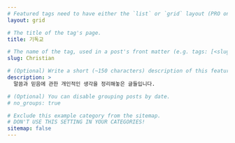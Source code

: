```yaml
---
# Featured tags need to have either the `list` or `grid` layout (PRO only).
layout: grid

# The title of the tag's page.
title: 기독교

# The name of the tag, used in a post's front matter (e.g. tags: [<slug>]).
slug: Christian

# (Optional) Write a short (~150 characters) description of this featured tag.
description: >
  말씀과 믿음에 관한 개인적인 생각을 정리해놓은 글들입니다.

# (Optional) You can disable grouping posts by date.
# no_groups: true

# Exclude this example category from the sitemap.
# DON'T USE THIS SETTING IN YOUR CATEGORIES!
sitemap: false
---
```

